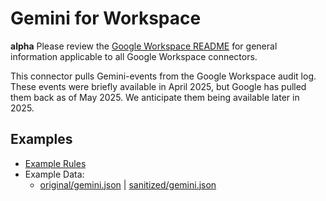 # Gemini for Workspace
**alpha**
Please review the [Google Workspace README](../README.md) for general information applicable to
all Google Workspace connectors.

This connector pulls Gemini-events from the Google Workspace audit log. These events were briefly available
in April 2025, but Google has pulled them back as of May 2025.  We anticipate them being available later in 2025.

## Examples
- [Example Rules](gemini.yaml)
- Example Data:
  - [original/gemini.json](example-api-responses/original/admin_reports_v1_activity_users_%7BuserKey%7D_applications_gemini_for_workspace.json) |
    [sanitized/gemini.json](example-api-responses/sanitized/admin_reports_v1_activity_users_%7BuserKey%7D_applications_gemini_for_workspace.json)
